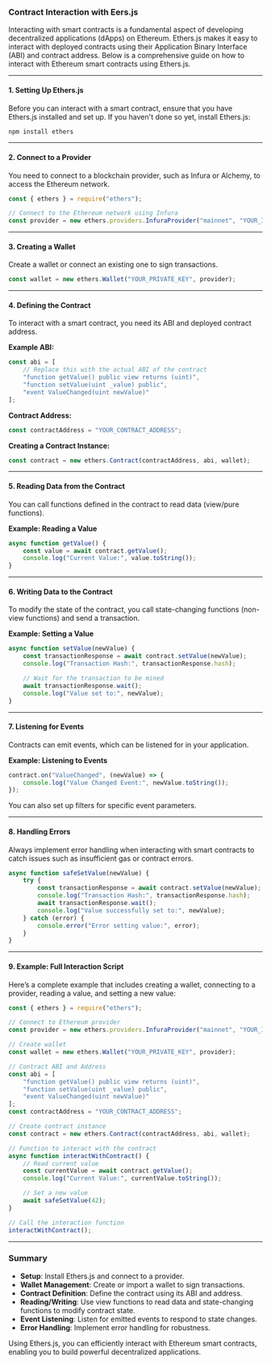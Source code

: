 ### Contract Interaction with Eers.js

Interacting with smart contracts is a fundamental aspect of developing decentralized applications (dApps) on Ethereum. Ethers.js makes it easy to interact with deployed contracts using their Application Binary Interface (ABI) and contract address. Below is a comprehensive guide on how to interact with Ethereum smart contracts using Ethers.js.

---

#### 1. **Setting Up Ethers.js**

Before you can interact with a smart contract, ensure that you have Ethers.js installed and set up. If you haven't done so yet, install Ethers.js:

```bash
npm install ethers
```

---

#### 2. **Connect to a Provider**

You need to connect to a blockchain provider, such as Infura or Alchemy, to access the Ethereum network.

```javascript
const { ethers } = require("ethers");

// Connect to the Ethereum network using Infura
const provider = new ethers.providers.InfuraProvider("mainnet", "YOUR_INFURA_PROJECT_ID");
```

---

#### 3. **Creating a Wallet**

Create a wallet or connect an existing one to sign transactions.

```javascript
const wallet = new ethers.Wallet("YOUR_PRIVATE_KEY", provider);
```

---

#### 4. **Defining the Contract**

To interact with a smart contract, you need its ABI and deployed contract address.

**Example ABI:**
```javascript
const abi = [
    // Replace this with the actual ABI of the contract
    "function getValue() public view returns (uint)",
    "function setValue(uint _value) public",
    "event ValueChanged(uint newValue)"
];
```

**Contract Address:**
```javascript
const contractAddress = "YOUR_CONTRACT_ADDRESS";
```

**Creating a Contract Instance:**

```javascript
const contract = new ethers.Contract(contractAddress, abi, wallet);
```

---

#### 5. **Reading Data from the Contract**

You can call functions defined in the contract to read data (view/pure functions).

**Example: Reading a Value**

```javascript
async function getValue() {
    const value = await contract.getValue();
    console.log("Current Value:", value.toString());
}
```

---

#### 6. **Writing Data to the Contract**

To modify the state of the contract, you call state-changing functions (non-view functions) and send a transaction.

**Example: Setting a Value**

```javascript
async function setValue(newValue) {
    const transactionResponse = await contract.setValue(newValue);
    console.log("Transaction Hash:", transactionResponse.hash);

    // Wait for the transaction to be mined
    await transactionResponse.wait();
    console.log("Value set to:", newValue);
}
```

---

#### 7. **Listening for Events**

Contracts can emit events, which can be listened for in your application.

**Example: Listening to Events**

```javascript
contract.on("ValueChanged", (newValue) => {
    console.log("Value Changed Event:", newValue.toString());
});
```

You can also set up filters for specific event parameters.

---

#### 8. **Handling Errors**

Always implement error handling when interacting with smart contracts to catch issues such as insufficient gas or contract errors.

```javascript
async function safeSetValue(newValue) {
    try {
        const transactionResponse = await contract.setValue(newValue);
        console.log("Transaction Hash:", transactionResponse.hash);
        await transactionResponse.wait();
        console.log("Value successfully set to:", newValue);
    } catch (error) {
        console.error("Error setting value:", error);
    }
}
```

---

#### 9. **Example: Full Interaction Script**

Here’s a complete example that includes creating a wallet, connecting to a provider, reading a value, and setting a new value:

```javascript
const { ethers } = require("ethers");

// Connect to Ethereum provider
const provider = new ethers.providers.InfuraProvider("mainnet", "YOUR_INFURA_PROJECT_ID");

// Create wallet
const wallet = new ethers.Wallet("YOUR_PRIVATE_KEY", provider);

// Contract ABI and Address
const abi = [
    "function getValue() public view returns (uint)",
    "function setValue(uint _value) public",
    "event ValueChanged(uint newValue)"
];
const contractAddress = "YOUR_CONTRACT_ADDRESS";

// Create contract instance
const contract = new ethers.Contract(contractAddress, abi, wallet);

// Function to interact with the contract
async function interactWithContract() {
    // Read current value
    const currentValue = await contract.getValue();
    console.log("Current Value:", currentValue.toString());

    // Set a new value
    await safeSetValue(42);
}

// Call the interaction function
interactWithContract();
```

---

### Summary

- **Setup**: Install Ethers.js and connect to a provider.
- **Wallet Management**: Create or import a wallet to sign transactions.
- **Contract Definition**: Define the contract using its ABI and address.
- **Reading/Writing**: Use view functions to read data and state-changing functions to modify contract state.
- **Event Listening**: Listen for emitted events to respond to state changes.
- **Error Handling**: Implement error handling for robustness.

Using Ethers.js, you can efficiently interact with Ethereum smart contracts, enabling you to build powerful decentralized applications.